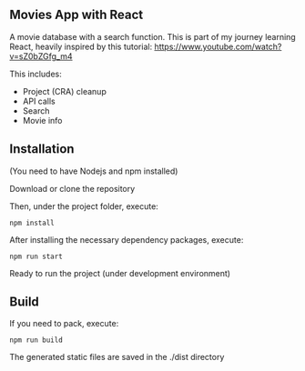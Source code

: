 ## Movies App with React

A movie database with a search function. This is part of my journey learning React, heavily inspired by this tutorial: https://www.youtube.com/watch?v=sZ0bZGfg_m4


This includes:

- Project (CRA) cleanup
- API calls
- Search
- Movie info



## Installation

(You need to have Nodejs and npm installed)

Download or clone the repository

Then, under the project folder, execute:

```shell
npm install
```

After installing the necessary dependency packages, execute:

```shell
npm run start
```

Ready to run the project (under development environment)





## Build

If you need to pack, execute:

```shell
npm run build
```
The generated static files are saved in the ./dist directory

